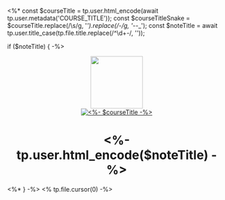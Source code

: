 <%*
const $courseTitle = tp.user.html_encode(await tp.user.metadata('COURSE_TITLE'));
const $courseTitleSnake = $courseTitle.replace(/\s/g, '_').replace(/_-_/g, '_--_');
const $noteTitle = await tp.user.title_case(tp.file.title.replace(/^\d+-/, ''));

if ($noteTitle) {
-%>

<div>
<div id="icon" align="center">
<img src="https://media3.giphy.com/media/v1.Y2lkPTc5MGI3NjExM3ZseHp6MDVnZTRheGNndnJ4eXlmYTI0ZHhidnY0b2R4MnU1enRlbSZlcD12MV9pbnRlcm5hbF9naWZfYnlfaWQmY3Q9cw/JWy2zBSXQ55W5Jh00D/giphy.gif" width="120"/>
</div>
<div id="title" align="center">
<a href="<% await tp.user.metadata('COURSE_URL') %>">
<img src="https://img.shields.io/badge/<%- $courseTitleSnake -%>-white?logo=udemy&style=for-the-badge&color=D2CBCB" alt="<%- $courseTitle -%>" />
</a>
<h1><%- tp.user.html_encode($noteTitle) -%></h1>
</div>
</div>
<%* } -%>
<% tp.file.cursor(0) -%>